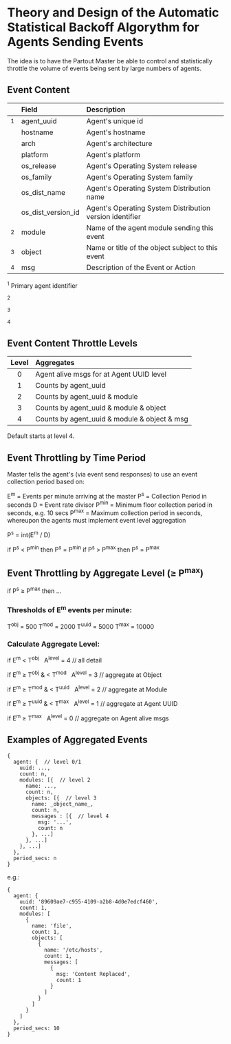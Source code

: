 # Theory and Design of the Automatic Statistical Backoff Algorythm for Agents Sending Events

The idea is to have the Partout Master be able to control and statistically throttle the volume of events being sent by large numbers of agents.

## Event Content

|               | Field | Description |
| :-----------: | :---- | :---------- |
| <sup>1</sup>  | agent_uuid | Agent's unique id |
|               | hostname | Agent's hostname |
|               | arch | Agent's architecture |
|               | platform | Agent's platform |
|               | os_release | Agent's Operating System release |
|               | os_family | Agent's Operating System family |
|               | os_dist_name | Agent's Operating System Distribution name |
|               | os_dist_version_id | Agent's Operating System Distribution version identifier |
| <sup>2</sup>  | module | Name of the agent module sending this event |
| <sup>3</sup>  | object | Name or title of the object subject to this event |
| <sup>4</sup>  | msg | Description of the Event or Action |

<sup>1</sup> Primary agent identifier

<sup>2</sup>

<sup>3</sup>

<sup>4</sup>

## Event Content Throttle Levels

| Level | Aggregates |
| :---: | :--------- |
|   0   | Agent alive msgs for at Agent UUID level |
|   1   | Counts by agent_uuid |
|   2   | Counts by agent_uuid & module |
|   3   | Counts by agent_uuid & module & object |
|   4   | Counts by agent_uuid & module & object & msg |

Default starts at level 4.

## Event Throttling by Time Period

Master tells the agent's (via event send responses) to use an event collection period based on:

E<sup>m</sup> = Events per minute arriving at the master
P<sup>s</sup> = Collection Period in seconds
D = Event rate divisor
P<sup>min</sup> = Minimum floor collection period in seconds, e.g. 10 secs
P<sup>max</sup> = Maximum collection period in seconds, whereupon the agents must implement event level aggregation

P<sup>s</sup> = int(E<sup>m</sup> / D)

if P<sup>s</sup> < P<sup>min</sup> then P<sup>s</sup> = P<sup>min</sup>
if P<sup>s</sup> > P<sup>max</sup> then P<sup>s</sup> = P<sup>max</sup>

## Event Throttling by Aggregate Level (&ge; P<sup>max</sup>)

if P<sup>s</sup> &ge; P<sup>max</sup> then ...

### Thresholds of E<sup>m</sup> events per minute:
T<sup>obj</sup> = 500
T<sup>mod</sup> = 2000
T<sup>uuid</sup> = 5000
T<sup>max</sup> = 10000

### Calculate Aggregate Level:
if E<sup>m</sup> < T<sup>obj</sup>
&nbsp;&nbsp;A<sup>level</sup> = 4   // all detail

if E<sup>m</sup> &ge; T<sup>obj</sup> & < T<sup>mod</sup>
&nbsp;&nbsp;A<sup>level</sup> = 3   // aggregate at Object

if E<sup>m</sup> &ge; T<sup>mod</sup> & < T<sup>uuid</sup>
&nbsp;&nbsp;A<sup>level</sup> = 2   // aggregate at Module

if E<sup>m</sup> &ge; T<sup>uuid</sup> & < T<sup>max</sup>
&nbsp;&nbsp;A<sup>level</sup> = 1   // aggregate at Agent UUID

if E<sup>m</sup> &ge; T<sup>max</sup>
&nbsp;&nbsp;A<sup>level</sup> = 0   // aggregate on Agent alive msgs


## Examples of Aggregated Events

    {
      agent: {  // level 0/1
        uuid: ...,
        count: n,
        modules: [{  // level 2
          name: ...,
          count: n,
          objects: [{  // level 3
            name: _object_name_,
            count: n,
            messages : [{  // level 4
              msg: '...',
              count: n
            }, ...]
          }, ...]
        }, ...]
      },
      period_secs: n
    }

e.g.:

    {
      agent: {
        uuid: '89609ae7-c955-4109-a2b8-4d0e7edcf460',
        count: 1,
        modules: [
          {
            name: 'file',
            count: 1,
            objects: [
              {
                name: '/etc/hosts',
                count: 1,
                messages: [
                  {
                    msg: 'Content Replaced',
                    count: 1
                  }
                ]
              }
            ]
          }
        ]
      },
      period_secs: 10
    }

